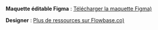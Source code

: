 **Maquette éditable Figma** :
[Télécharger la maquette Figma)](https://www.figma.com/community/file/892582971189995704)

**Designer** :
[Plus de ressources sur Flowbase.co)](https://www.flowbase.co/?codeCreator=remotemonkey)
